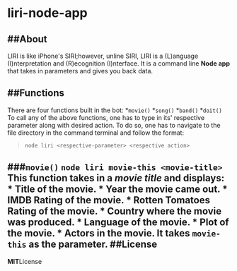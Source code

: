 # liri-node-app
##About
--------
LIRI is like iPhone's SIRI;however, unline SIRI, LIRI is a (L)anguage (I)nterpretation and (R)ecognition (I)nterface. It is a command line **Node app** that takes in parameters and gives you back data.

##Functions
----------
There are four functions built in the bot:
*`movie()`
*`song()`
*`band()`
*`doit()`
To call any of the above functions, one has to type in its' respective parameter along with desired action. To do so, one has to navigate to the file directory in the command terminal and follow the format:
> `node liri <respective-parameter> <respective action>`

###`movie()`
`node liri movie-this <movie-title>`
This function takes in a *movie title* and displays:
       * Title of the movie.
       * Year the movie came out.
       * IMDB Rating of the movie.
       * Rotten Tomatoes Rating of the movie.
       * Country where the movie was produced.
       * Language of the movie.
       * Plot of the movie.
       * Actors in the movie.
It takes `movie-this` as the parameter.
##License
---------
**MIT**License